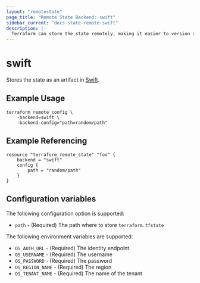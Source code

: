 ```yaml
---
layout: "remotestate"
page_title: "Remote State Backend: swift"
sidebar_current: "docs-state-remote-swift"
description: |-
  Terraform can store the state remotely, making it easier to version and work with in a team.
---
```


# swift

Stores the state as an artifact in [Swift](http://docs.openstack.org/developer/swift/).

## Example Usage

```
terraform remote config \
	-backend=swift \
	-backend-config="path=random/path"
```

## Example Referencing

```
resource "terraform_remote_state" "foo" {
	backend = "swift"
	config {
		path = "random/path"
	}
}
```

## Configuration variables

The following configuration option is supported:

 * `path` - (Required) The path where to store `terraform.tfstate`

The following environment variables are supported:

 * `OS_AUTH_URL` - (Required) The identity endpoint
 * `OS_USERNAME` - (Required) The username
 * `OS_PASSWORD` - (Required) The password
 * `OS_REGION_NAME` - (Required) The region
 * `OS_TENANT_NAME` - (Required) The name of the tenant
